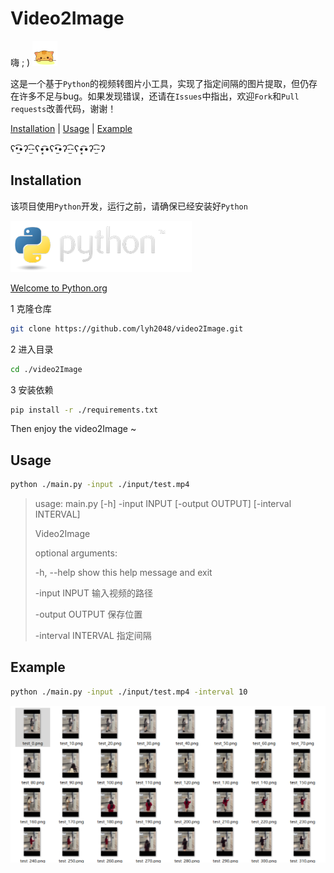 # Video2Image

嗨 ; )  <img src="assets/hi.gif" width="40">   

这是一个基于`Python`的视频转图片小工具，实现了指定间隔的图片提取，但仍存在许多不足与bug。如果发现错误，还请在`Issues`中指出，欢迎`Fork`和`Pull requests`改善代码，谢谢！

[Installation](#Installation) | [Usage](#Usage) | [Example](#Example)

ʕ•̫͡•ʔ-̫͡-ʕ•͓͡•ʕ•̫͡•ʔ-̫͡-ʕ•͓͡•ʔ-̫͡-ʔ

## Installation

该项目使用`Python`开发，运行之前，请确保已经安装好`Python`

[![](assets/python-logo.png)](https://www.python.org/)

[Welcome to Python.org](https://www.python.org/)

1 克隆仓库

```bash
git clone https://github.com/lyh2048/video2Image.git
```

2 进入目录

```bash
cd ./video2Image
```

3 安装依赖

```bash
pip install -r ./requirements.txt
```

Then enjoy the video2Image ~

## Usage

```bash
python ./main.py -input ./input/test.mp4
```



> usage: main.py [-h] -input INPUT [-output OUTPUT] [-interval INTERVAL]
>
> Video2Image
>
> optional arguments:
>
>   -h, --help          show this help message and exit
>
>   -input INPUT        输入视频的路径
>
>   -output OUTPUT      保存位置
>
>   -interval INTERVAL  指定间隔



## Example

```bash
python ./main.py -input ./input/test.mp4 -interval 10
```



![image-20220120100502507](assets/image-20220120100502507.png)

